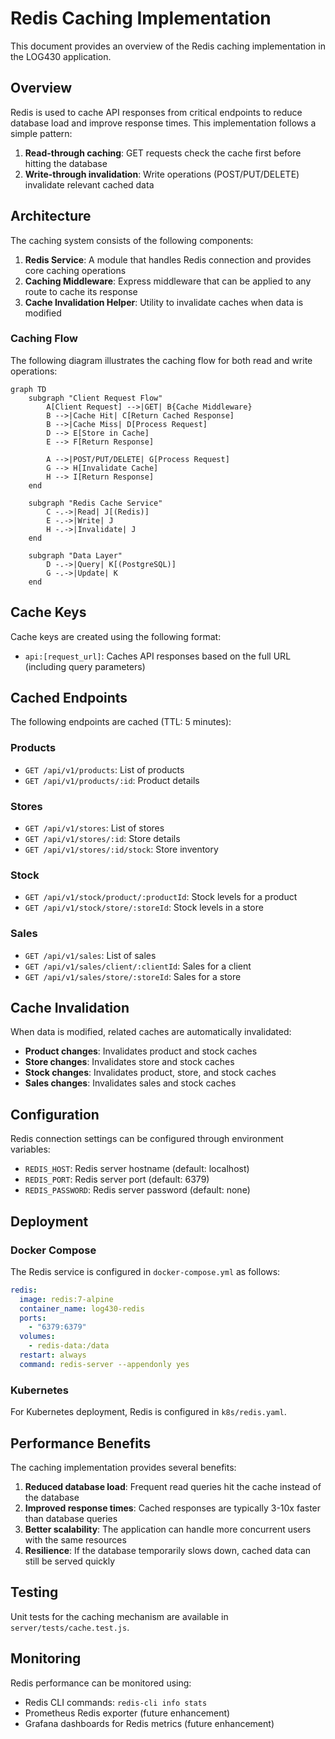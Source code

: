 # Redis Caching Implementation

This document provides an overview of the Redis caching implementation in the LOG430 application.

## Overview

Redis is used to cache API responses from critical endpoints to reduce database load and improve response times. This implementation follows a simple pattern:

1. **Read-through caching**: GET requests check the cache first before hitting the database
2. **Write-through invalidation**: Write operations (POST/PUT/DELETE) invalidate relevant cached data

## Architecture

The caching system consists of the following components:

1. **Redis Service**: A module that handles Redis connection and provides core caching operations
2. **Caching Middleware**: Express middleware that can be applied to any route to cache its response
3. **Cache Invalidation Helper**: Utility to invalidate caches when data is modified

### Caching Flow

The following diagram illustrates the caching flow for both read and write operations:

```mermaid
graph TD
    subgraph "Client Request Flow"
        A[Client Request] -->|GET| B{Cache Middleware}
        B -->|Cache Hit| C[Return Cached Response]
        B -->|Cache Miss| D[Process Request]
        D --> E[Store in Cache]
        E --> F[Return Response]
        
        A -->|POST/PUT/DELETE| G[Process Request]
        G --> H[Invalidate Cache]
        H --> I[Return Response]
    end
    
    subgraph "Redis Cache Service"
        C -.->|Read| J[(Redis)]
        E -.->|Write| J
        H -.->|Invalidate| J
    end
    
    subgraph "Data Layer"
        D -.->|Query| K[(PostgreSQL)]
        G -.->|Update| K
    end
```

## Cache Keys

Cache keys are created using the following format:
- `api:[request_url]`: Caches API responses based on the full URL (including query parameters)

## Cached Endpoints

The following endpoints are cached (TTL: 5 minutes):

### Products
- `GET /api/v1/products`: List of products
- `GET /api/v1/products/:id`: Product details

### Stores
- `GET /api/v1/stores`: List of stores
- `GET /api/v1/stores/:id`: Store details
- `GET /api/v1/stores/:id/stock`: Store inventory

### Stock
- `GET /api/v1/stock/product/:productId`: Stock levels for a product
- `GET /api/v1/stock/store/:storeId`: Stock levels in a store

### Sales
- `GET /api/v1/sales`: List of sales
- `GET /api/v1/sales/client/:clientId`: Sales for a client
- `GET /api/v1/sales/store/:storeId`: Sales for a store

## Cache Invalidation

When data is modified, related caches are automatically invalidated:

- **Product changes**: Invalidates product and stock caches
- **Store changes**: Invalidates store and stock caches
- **Stock changes**: Invalidates product, store, and stock caches
- **Sales changes**: Invalidates sales and stock caches

## Configuration

Redis connection settings can be configured through environment variables:

- `REDIS_HOST`: Redis server hostname (default: localhost)
- `REDIS_PORT`: Redis server port (default: 6379)
- `REDIS_PASSWORD`: Redis server password (default: none)

## Deployment

### Docker Compose

The Redis service is configured in `docker-compose.yml` as follows:

```yaml
redis:
  image: redis:7-alpine
  container_name: log430-redis
  ports:
    - "6379:6379"
  volumes:
    - redis-data:/data
  restart: always
  command: redis-server --appendonly yes
```

### Kubernetes

For Kubernetes deployment, Redis is configured in `k8s/redis.yaml`.

## Performance Benefits

The caching implementation provides several benefits:

1. **Reduced database load**: Frequent read queries hit the cache instead of the database
2. **Improved response times**: Cached responses are typically 3-10x faster than database queries
3. **Better scalability**: The application can handle more concurrent users with the same resources
4. **Resilience**: If the database temporarily slows down, cached data can still be served quickly

## Testing

Unit tests for the caching mechanism are available in `server/tests/cache.test.js`.

## Monitoring

Redis performance can be monitored using:

- Redis CLI commands: `redis-cli info stats`
- Prometheus Redis exporter (future enhancement)
- Grafana dashboards for Redis metrics (future enhancement) 